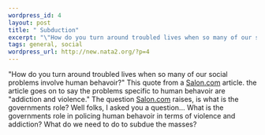 ```yaml
--- 
wordpress_id: 4
layout: post
title: " Subduction"
excerpt: "\"How do you turn around troubled lives when so many of our social problems involve human behavoir?\" This quote from a Salon.com article. the article goes on to say the problems specific to human behavoir are \"addiction and violence.\" The question Salon.com raises, is what is the governments role? Well folks, I asked you a question... W..."
tags: general, social
wordpress_url: http://new.nata2.org/?p=4
---
```

"How do you turn around troubled lives when so many of our social problems involve human behavoir?" This quote from a <a href="http://salon.com">Salon.com</a> article. the article goes on to say the problems specific to human behavoir are "addiction and violence." The question <a href="http://salon.com">Salon.com</a> raises, is what is the governments role? Well folks, I asked you a question... What is the governments role in policing human behavoir in terms of violence and addiction? What do we need to do to subdue the masses?  
